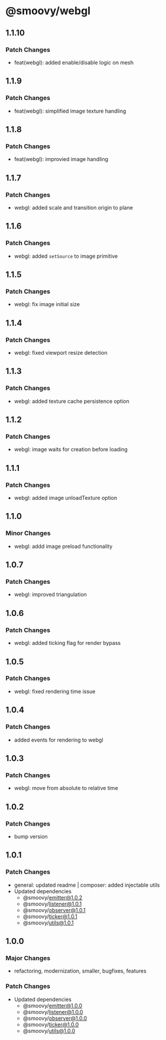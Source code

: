 # @smoovy/webgl

## 1.1.10

### Patch Changes

- feat(webgl): added enable/disable logic on mesh

## 1.1.9

### Patch Changes

- feat(webgl): simplified image texture handling

## 1.1.8

### Patch Changes

- feat(webgl): improvied image handling

## 1.1.7

### Patch Changes

- webgl: added scale and transition origin to plane

## 1.1.6

### Patch Changes

- webgl: added `setSource` to image primitive

## 1.1.5

### Patch Changes

- webgl: fix image initial size

## 1.1.4

### Patch Changes

- webgl: fixed viewport resize detection

## 1.1.3

### Patch Changes

- webgl: added texture cache persistence option

## 1.1.2

### Patch Changes

- webgl: image waits for creation before loading

## 1.1.1

### Patch Changes

- webgl: added image unloadTexture option

## 1.1.0

### Minor Changes

- webgl: addd image preload functionality

## 1.0.7

### Patch Changes

- webgl: improved triangulation

## 1.0.6

### Patch Changes

- webgl: added ticking flag for render bypass

## 1.0.5

### Patch Changes

- webgl: fixed rendering time issue

## 1.0.4

### Patch Changes

- added events for rendering to webgl

## 1.0.3

### Patch Changes

- webgl: move from absolute to relative time

## 1.0.2

### Patch Changes

- bump version

## 1.0.1

### Patch Changes

- general: updated readme | composer: added injectable utils
- Updated dependencies
  - @smoovy/emitter@1.0.2
  - @smoovy/listener@1.0.1
  - @smoovy/observer@1.0.1
  - @smoovy/ticker@1.0.1
  - @smoovy/utils@1.0.1

## 1.0.0

### Major Changes

- refactoring, modernization, smaller, bugfixes, features

### Patch Changes

- Updated dependencies
  - @smoovy/emitter@1.0.0
  - @smoovy/listener@1.0.0
  - @smoovy/observer@1.0.0
  - @smoovy/ticker@1.0.0
  - @smoovy/utils@1.0.0
